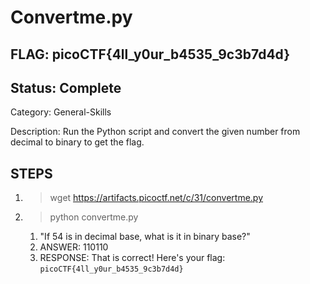# Convertme.py

## FLAG: picoCTF{4ll_y0ur_b4535_9c3b7d4d}

## Status: Complete

Category: General-Skills

Description: Run the Python script and convert the given number from decimal to binary to get the flag.

## STEPS

1. > wget <https://artifacts.picoctf.net/c/31/convertme.py>
2. > python convertme.py
   1. "If 54 is in decimal base, what is it in binary base?"
   2. ANSWER: 110110
   3. RESPONSE: That is correct! Here's your flag: `picoCTF{4ll_y0ur_b4535_9c3b7d4d}`
